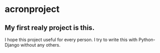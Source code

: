 # acronproject

## My first realy project is this.

I hope this project useful for every person. I try to write this with Python-Django without any others. 
